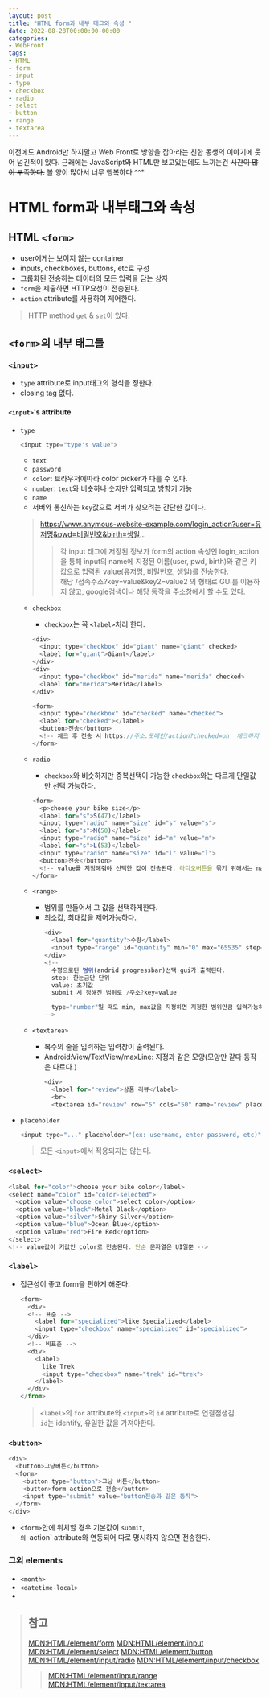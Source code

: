 ```yaml
---
layout: post
title: "HTML form과 내부 태그와 속성 "
date: 2022-08-28T00:00:00-00:00
categories:
- WebFront
tags:
- HTML
- form
- input
- type
- checkbox
- radio
- select
- button
- range
- textarea
---
```

이전에도 Android만 하지말고 Web Front로 방향을 잡아라는 친한 동생의 이야기에 웃어 넘긴적이 있다. 근래에는 JavaScript와 HTML만 보고있는데도 느끼는건 ~~시간이 많이 부족하다.~~ 볼 양이 많아서 너무 행복하다 ^^*

# HTML form과 내부태그와 속성

## HTML `<form>`
 - user에게는 보이지 않는 container
 - inputs, checkboxes, buttons, etc로 구성
 - 그룹화된 전송하는 데이터의 모든 입력을 담는 상자
 - `form`을 제출하면 HTTP요청이 전송된다.
 - `action` attribute를 사용하여 제어한다.

> HTTP method `get` & `set`이 있다.

## `<form>`의 내부 태그들

### `<input>`
- `type` attribute로 input태그의 형식을 정한다.
- closing tag 없다.

#### `<input>`'s attribute
- `type`
  ```javascript
  <input type="type's value">
  ```
  - `text`
  - `password`
  - `color`: 브라우저에따라 color picker가 다를 수 있다.
  - `number`: `text`와 비슷하나 숫자만 입력되고 방향키 가능
  - `name`
  - 서버와 통신하는 `key`값으로 서버가 찾으려는 간단한 값이다.
  > https://www.anymous-website-example.com/login_action?user=유저명&pwd=비밀번호&birth=생일...
  > > 각 input 태그에 저장된 정보가 form의 action 속성인 login_action을 통해 input의 name에 지정된 이름(user, pwd, birth)와 같은 키값으로 입력된 value(유저명, 비밀번호, 생일)를 전송한다.</br>
  > > 해당 /접속주소?key=value&key2=value2 의 형태로 GUI를 이용하지 않고, google검색이나 해당 동작을 주소창에서 할 수도 있다.

  - `checkbox`
    - `checkbox`는 꼭 `<label>`처리 한다.
    ```javascript
    <div>
      <input type="checkbox" id="giant" name="giant" checked>
      <label for="giant">Giant</label>
    </div>
    <div>
      <input type="checkbox" id="merida" name="merida" checked>
      <label for="merida">Merida</label>
    </div>

    <form>
      <input type="checkbox" id="checked" name="checked">
      <label for="checked"></label>
      <button>전송</button>
      <!-- 체크 후 전송 시 https://주소.도메인/action?checked=on  체크하지 않았을 시는 아무것도 보내지 않는다.-->
    </form>
    ```

  - `radio`
    - `checkbox`와 비슷하지만 중복선택이 가능한 `checkbox`와는 다르게 단일값만 선택 가능하다.
    ```javascript
    <form>
      <p>choose your bike size</p>
      <label for="s">S(47)</label>
      <input type="radio" name="size" id="s" value="s">
      <label for="s">M(50)</label>
      <input type="radio" name="size" id="m" value="m">
      <label for="s">L(53)</label>
      <input type="radio" name="size" id="l" value="l">
      <button>전송</button>
      <!-- value를 지정해줘야 선택한 값이 전송된다. 라디오버튼을 묶기 위해서는 name 속성을 동일한 값으로 줘야한다.-->
    </form>
    ```
  - `<range>`
    - 범위를 만들어서 그 값을 선택하게한다.
    - 최소값, 최대값을 제어가능하다.
      ```javascript
      <div>
        <label for="quantity">수량</label>
        <input type="range" id="quantity" min="0" max="65535" step="100" value="32267" name="quantity">
      </div>
      <!-- 
        수평으로된 범위(andrid progressbar)선택 gui가 출력된다.
        step: 한눈금단 단위
        value: 초기값
        submit 시 정해진 범위로 /주소?key=value

        type="number"일 때도 min, max값을 지정하면 지정한 범위만큼 입력가능하다.
      -->
      ```

  - `<textarea>`
    - 복수의 줄을 입력하는 입력창이 출력된다.
    - Android:View/TextView/maxLine: 지정과 같은 모양(모양만 같다 동작은 다르다.)
      ```javascript
      <div>
        <label for="review">상품 리뷰</label>
        <br>
        <textarea id="review" row="5" cols="50" name="review" placeholder="input your review">
      ```

- `placeholder`
    ```javascript
    <input type="..." placeholder="(ex: username, enter password, etc)" >
    ```
    > 모든 `<input>`에서 적용되지는 않는다.

### `<select>`
  ```javascript
  <label for="color">choose your bike color</label>
  <select name="color" id="color-selected">
    <option value="choose color">select color</option>
    <option value="black">Metal Black</option>
    <option value="silver">Shiny Silver</option>
    <option value="blue">Ocean Blue</option>
    <option value="red">Fire Red</option>
  </select>
  <!-- value값이 키값인 color로 전송된다. 단순 문자열은 UI일뿐 -->
  ```

### `<label>`
- 접근성이 좋고 form을 편하게 해준다.
  ```javascript
  <form>
    <div>
    <!-- 표준 -->
      <label for="specialized">like Specialized</label>
      <input type="checkbox" name="specialized" id="specialized">
    </div>
    <!-- 비표준 -->
    <div>
      <label>
        like Trek
        <input type="checkbox" name="trek" id="trek">
      </label>
    </div>
  </from>
  ```
  > `<label>`의 `for` attribute와 `<input>`의 `id` attribute로 연결점생김.<br/>
  > `id`는 identify, 유일한 값을 가져야한다.
  
### `<button>`
```javascript
<div>
  <button>그냥버튼</button>
  <form>
    <button type="button">그냥 버튼</button>
    <button>form action으로 전송</button>
    <input type="submit" value="button전송과 같은 동작">
  </form>
</div>
```
- `<form>`안에 위치할 경우 기본값이 `submit`, <form>`의 `action` attribute와 연동되어 따로 명시하지 않으면 전송한다.

### 그외 elements
- `<month>`
- `<datetime-local>`
- 

> ## 참고
> [MDN:HTML/element/form](https://developer.mozilla.org/ko/docs/Web/HTML/Element/form)
> [MDN:HTML/element/input](https://developer.mozilla.org/ko/docs/Web/HTML/Element/Input)
> [MDN:HTML/element/select](https://developer.mozilla.org/ko/docs/Web/HTML/Element/select)
> [MDN:HTML/element/button](https://developer.mozilla.org/ko/docs/Web/HTML/Element/button)
> [MDN:HTML/element/input/radio](https://developer.mozilla.org/ko/docs/Web/HTML/Element/Input/radio)
> [MDN:HTML/element/input/checkbox](https://developer.mozilla.org/en-US/docs/Web/HTML/Element/input/checkbox)
> > [MDN:HTML/element/input/range](https://developer.mozilla.org/en-US/docs/Web/HTML/Element/input/range)
> > [MDN:HTML/element/input/textarea](https://developer.mozilla.org/en-US/docs/Web/HTML/Element/input/textarea)